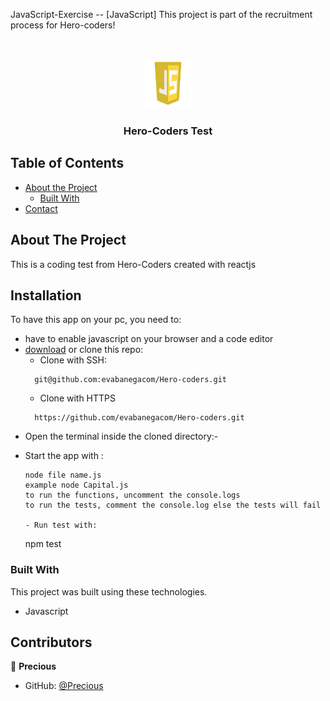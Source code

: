 <!--
*** Thanks for checking out this README Template. If you have a suggestion that would
*** make this better, please fork the repo and create a pull request or simply open
*** an issue with the tag "enhancement".
*** Thanks again! Now go create something AMAZING! :D
-->

<!-- PROJECT SHIELDS -->
<!--
*** I'm using markdown "reference style" links for readability.
*** Reference links are enclosed in brackets [ ] instead of parentheses ( ).
*** See the bottom of this document for the declaration of the reference variables
*** for contributors-url, forks-url, etc. This is an optional, concise syntax you may use.
*** https://www.markdownguide.org/basic-syntax/#reference-style-links
-->
JavaScript-Exercise -- [JavaScript]
This project is part of the recruitment process for Hero-coders!

<br />
<p align="center">
  <a href="https://github.com/evabanegacom/Hero-coders">
    <img src="images/JS.jpg" alt="Logo" width="80" height="80">
  </a>

  <h3 align="center">Hero-Coders Test</h3>

<!-- TABLE OF CONTENTS -->
## Table of Contents

* [About the Project](#about-the-project)
  * [Built With](#built-with)
* [Contact](#contact)

<!-- ABOUT THE PROJECT -->
## About The Project

This is a coding test from Hero-Coders created with reactjs
<!-- INSTALLATION -->
## Installation

To have this app on your pc, you need to:
* have to enable javascript on your browser and a code editor
* [download](git@github.com:evabanegacom/Hero-coders.git) or clone this repo:
  - Clone with SSH:
  ```
    git@github.com:evabanegacom/Hero-coders.git
  ```
  - Clone with HTTPS
  ```
    https://github.com/evabanegacom/Hero-coders.git
  ```
* Open the terminal inside the cloned directory:-

- Start the app with :
  ```
  node file name.js
  example node Capital.js
  to run the functions, uncomment the console.logs
  to run the tests, comment the console.log else the tests will fail

  - Run test with:
  ```
  npm test

### Built With
This project was built using these technologies.
* Javascript

<!-- CONTACT -->
## Contributors

👤 **Precious**

- GitHub: [@Precious](https://github.com/evabanegacom)
